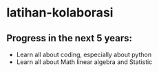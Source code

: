 # latihan-kolaborasi
## Progress in the next 5 years:
- Learn all about coding, especially about python
- Learn all about Math linear algebra and Statistic
